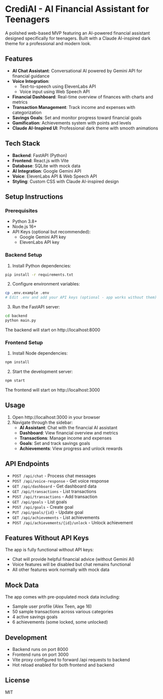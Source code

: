 # CrediAI - AI Financial Assistant for Teenagers

A polished web-based MVP featuring an AI-powered financial assistant designed specifically for teenagers. Built with a Claude AI-inspired dark theme for a professional and modern look.

## Features

- **AI Chat Assistant**: Conversational AI powered by Gemini API for financial guidance
- **Voice Integration**: 
  - Text-to-speech using ElevenLabs API
  - Voice input using Web Speech API
- **Financial Dashboard**: Real-time overview of finances with charts and metrics
- **Transaction Management**: Track income and expenses with categorization
- **Savings Goals**: Set and monitor progress toward financial goals
- **Gamification**: Achievements system with points and levels
- **Claude AI-Inspired UI**: Professional dark theme with smooth animations

## Tech Stack

- **Backend**: FastAPI (Python)
- **Frontend**: React.js with Vite
- **Database**: SQLite with mock data
- **AI Integration**: Google Gemini API
- **Voice**: ElevenLabs API & Web Speech API
- **Styling**: Custom CSS with Claude AI-inspired design

## Setup Instructions

### Prerequisites
- Python 3.8+
- Node.js 16+
- API Keys (optional but recommended):
  - Google Gemini API key
  - ElevenLabs API key

### Backend Setup

1. Install Python dependencies:
```bash
pip install -r requirements.txt
```

2. Configure environment variables:
```bash
cp .env.example .env
# Edit .env and add your API keys (optional - app works without them)
```

3. Run the FastAPI server:
```bash
cd backend
python main.py
```

The backend will start on http://localhost:8000

### Frontend Setup

1. Install Node dependencies:
```bash
npm install
```

2. Start the development server:
```bash
npm start
```

The frontend will start on http://localhost:3000

## Usage

1. Open http://localhost:3000 in your browser
2. Navigate through the sidebar:
   - **AI Assistant**: Chat with the financial AI assistant
   - **Dashboard**: View financial overview and metrics
   - **Transactions**: Manage income and expenses
   - **Goals**: Set and track savings goals
   - **Achievements**: View progress and unlock rewards

## API Endpoints

- `POST /api/chat` - Process chat messages
- `POST /api/voice-response` - Get voice response
- `GET /api/dashboard` - Get dashboard data
- `GET /api/transactions` - List transactions
- `POST /api/transactions` - Add transaction
- `GET /api/goals` - List goals
- `POST /api/goals` - Create goal
- `PUT /api/goals/{id}` - Update goal
- `GET /api/achievements` - List achievements
- `POST /api/achievements/{id}/unlock` - Unlock achievement

## Features Without API Keys

The app is fully functional without API keys:
- Chat will provide helpful financial advice (without Gemini AI)
- Voice features will be disabled but chat remains functional
- All other features work normally with mock data

## Mock Data

The app comes with pre-populated mock data including:
- Sample user profile (Alex Teen, age 16)
- 50 sample transactions across various categories
- 4 active savings goals
- 6 achievements (some locked, some unlocked)

## Development

- Backend runs on port 8000
- Frontend runs on port 3000
- Vite proxy configured to forward /api requests to backend
- Hot reload enabled for both frontend and backend

## License

MIT